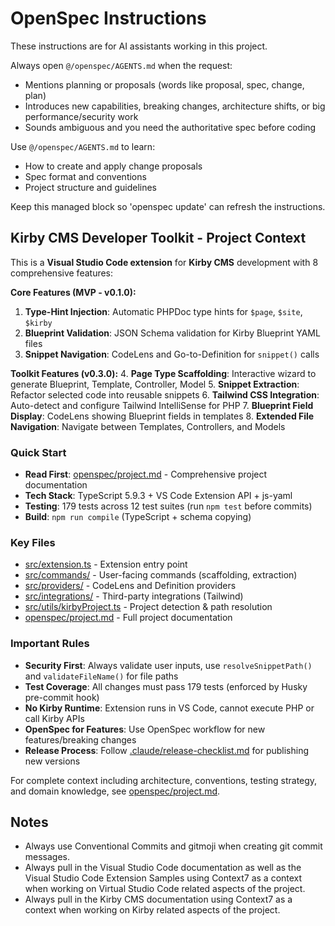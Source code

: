<!-- OPENSPEC:START -->

# OpenSpec Instructions

These instructions are for AI assistants working in this project.

Always open `@/openspec/AGENTS.md` when the request:

- Mentions planning or proposals (words like proposal, spec, change, plan)
- Introduces new capabilities, breaking changes, architecture shifts, or big performance/security work
- Sounds ambiguous and you need the authoritative spec before coding

Use `@/openspec/AGENTS.md` to learn:

- How to create and apply change proposals
- Spec format and conventions
- Project structure and guidelines

Keep this managed block so 'openspec update' can refresh the instructions.

<!-- OPENSPEC:END -->

## Kirby CMS Developer Toolkit - Project Context

This is a **Visual Studio Code extension** for **Kirby CMS** development with 8 comprehensive features:

**Core Features (MVP - v0.1.0):**

1. **Type-Hint Injection**: Automatic PHPDoc type hints for `$page`, `$site`, `$kirby`
2. **Blueprint Validation**: JSON Schema validation for Kirby Blueprint YAML files
3. **Snippet Navigation**: CodeLens and Go-to-Definition for `snippet()` calls

**Toolkit Features (v0.3.0):** 4. **Page Type Scaffolding**: Interactive wizard to generate Blueprint, Template, Controller, Model 5. **Snippet Extraction**: Refactor selected code into reusable snippets 6. **Tailwind CSS Integration**: Auto-detect and configure Tailwind IntelliSense for PHP 7. **Blueprint Field Display**: CodeLens showing Blueprint fields in templates 8. **Extended File Navigation**: Navigate between Templates, Controllers, and Models

### Quick Start

- **Read First**: [openspec/project.md](openspec/project.md) - Comprehensive project documentation
- **Tech Stack**: TypeScript 5.9.3 + VS Code Extension API + js-yaml
- **Testing**: 179 tests across 12 test suites (run `npm test` before commits)
- **Build**: `npm run compile` (TypeScript + schema copying)

### Key Files

- [src/extension.ts](src/extension.ts) - Extension entry point
- [src/commands/](src/commands/) - User-facing commands (scaffolding, extraction)
- [src/providers/](src/providers/) - CodeLens and Definition providers
- [src/integrations/](src/integrations/) - Third-party integrations (Tailwind)
- [src/utils/kirbyProject.ts](src/utils/kirbyProject.ts) - Project detection & path resolution
- [openspec/project.md](openspec/project.md) - Full project documentation

### Important Rules

- **Security First**: Always validate user inputs, use `resolveSnippetPath()` and `validateFileName()` for file paths
- **Test Coverage**: All changes must pass 179 tests (enforced by Husky pre-commit hook)
- **No Kirby Runtime**: Extension runs in VS Code, cannot execute PHP or call Kirby APIs
- **OpenSpec for Features**: Use OpenSpec workflow for new features/breaking changes
- **Release Process**: Follow [.claude/release-checklist.md](.claude/release-checklist.md) for publishing new versions

For complete context including architecture, conventions, testing strategy, and domain knowledge, see [openspec/project.md](openspec/project.md).

## Notes

- Always use Conventional Commits and gitmoji when creating git commit messages.
- Always pull in the Visual Studio Code documentation as well as the Visual Studio Code Extension Samples using Context7 as a context when working on Virtual Studio Code related aspects of the project.
- Always pull in the Kirby CMS documentation using Context7 as a context when working on Kirby related aspects of the project.
